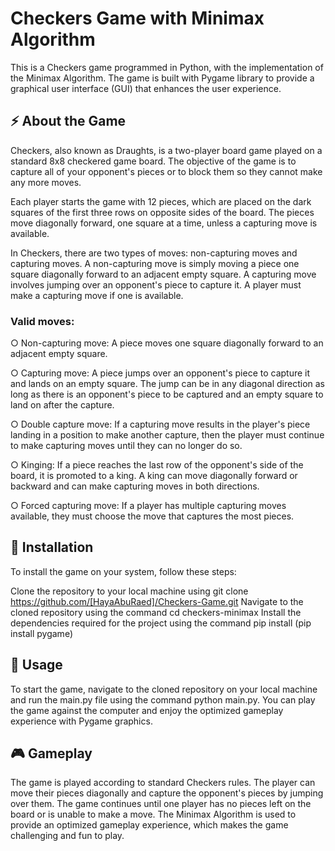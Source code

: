 # Checkers Game with Minimax Algorithm
This is a Checkers game programmed in Python, with the implementation of the Minimax Algorithm. The game is built with Pygame library to provide a graphical user interface (GUI) that enhances the user experience.

## ⚡ About the Game
Checkers, also known as Draughts, is a two-player board game played on a standard 8x8 checkered game board. The objective of the game is to capture all of your opponent's pieces or to block them so they cannot make any more moves.

Each player starts the game with 12 pieces, which are placed on the dark squares of the first three rows on opposite sides of the board. The pieces move diagonally forward, one square at a time, unless a capturing move is available.

In Checkers, there are two types of moves: non-capturing moves and capturing moves. A non-capturing move is simply moving a piece one square diagonally forward to an adjacent empty square. A capturing move involves jumping over an opponent's piece to capture it. A player must make a capturing move if one is available.

  ### Valid moves:

○ Non-capturing move: A piece moves one square diagonally forward to an adjacent empty square.

○ Capturing move: A piece jumps over an opponent's piece to capture it and lands on an empty square. The jump can be in any diagonal direction as long as there is an opponent's piece to be captured and an empty square to land on after the capture.

○ Double capture move: If a capturing move results in the player's piece landing in a position to make another capture, then the player must continue to make capturing moves until they can no longer do so.

○ Kinging: If a piece reaches the last row of the opponent's side of the board, it is promoted to a king. A king can move diagonally forward or backward and can make capturing moves in both directions.

○ Forced capturing move: If a player has multiple capturing moves available, they must choose the move that captures the most pieces.


## 📄 Installation
To install the game on your system, follow these steps:

Clone the repository to your local machine using git clone https://github.com/[HayaAbuRaed]/Checkers-Game.git
Navigate to the cloned repository using the command cd checkers-minimax
Install the dependencies required for the project using the command pip install (pip install pygame)

## 🚀 Usage
To start the game, navigate to the cloned repository on your local machine and run the main.py file using the command python main.py. You can play the game against the computer and enjoy the optimized gameplay experience with Pygame graphics.


## 🎮 Gameplay
The game is played according to standard Checkers rules. The player can move their pieces diagonally and capture the opponent's pieces by jumping over them. The game continues until one player has no pieces left on the board or is unable to make a move. The Minimax Algorithm is used to provide an optimized gameplay experience, which makes the game challenging and fun to play.

